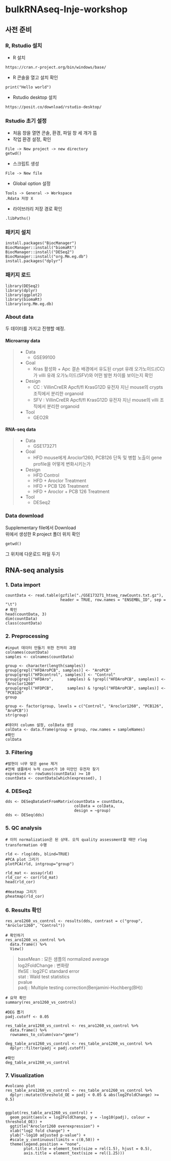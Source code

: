 # bulkRNAseq-Inje-workshop

## 사전 준비
### R, Rstudio 설치
* R 설치
```
https://cran.r-project.org/bin/windows/base/
```

* R 콘솔을 열고 설치 확인
```
print("Hello world")
```


* Rstudio desktop 설치
```
https://posit.co/download/rstudio-desktop/
```

### Rstudio 초기 설정

* 처음 창을 열면 콘솔, 환경, 파일 창 세 개가 뜸
* 작업 환경 설정, 확인
```
File -> New project -> new directory
getwd()
```
* 스크립트 생성
```
File -> New file
```
* Global option 설정
```
Tools -> General -> Workspace
.Rdata 저장 X
```
* 라이브러리 저장 경로 확인
```
.libPaths()
```

### 패키지 설치
```
install.packages("BiocManager")
BiocManager::install("biomaRt")
BiocManager::install("DESeq2")
BiocManager::install("org.Mm.eg.db")
install.packages("dplyr")
```

### 패키지 로드
```
library(DESeq2)
library(dplyr)
library(ggplot2)
library(biomaRt)
library(org.Mm.eg.db)
```


### About data
두 데이터를 가지고 진행할 예정.
#### Microarray data
>* Data
>   * GSE99100
>* Goal
>    * Kras 활성화 + Apc 결손 배경에서 유도된 crypt 유래 오가노이드(CC)가 villi 유래 오가노이드(SFV)와 어떤 발현 차이를 보이는지 확인
>* Design
>    * CC : VillinCreER Apcfl/fl KrasG12D 유전자 지닌 mouse의 crypts 조직에서 분리한 organoid
>    * SFV : VillinCreER Apcfl/fl KrasG12D 유전자 지닌 mouse의 villi 조직에서 분리한 organoid
>* Tool
>   * GEO2R

#### RNA-seq data
>* Data
>   * GSE173271
>* Goal
>   * HFD mouse에게 Aroclor1260, PCB126 단독 및 병합 노출이 gene profile을 어떻게 변화시키는가
>* Design
>   * HFD Control
>   * HFD + Aroclor Treatment
>   * HFD + PCB 126 Treatment
>   * HFD + Aroclor + PCB 126 Treatment
>* Tool
>   * DESeq2

### Data download
Supplementary file에서 Download   
위에서 생성한 R project 폴더 위치 확인
```
getwd()
```
그 위치에 다운로드 파일 두기

## RNA-seq analysis

### 1. Data import
```{r}
countData <- read.table(gzfile("./GSE173271_htseq_rawCounts.txt.gz"), 
                        header = TRUE, row.names = "ENSEMBL_ID", sep = "\t")
# 확인
head(countData, 3)
dim(countData)
class(countData)
```

### 2. Preprocessing
```{r}
#input 데이터 만들기 위한 전처리 과정
colnames(countData)
samples <- colnames(countData)

group <- character(length(samples))
group[grepl("HFDAroPCB", samples)] <- "AroPCB"
group[grepl("HFDcontrol", samples)] <- "Control"
group[grepl("HFDAro",      samples) & !grepl("HFDAroPCB", samples)] <- "Aroclor1260"
group[grepl("HFDPCB",      samples) & !grepl("HFDAroPCB", samples)] <- "PCB126"
group
```

```
group <- factor(group, levels = c("Control", "Aroclor1260", "PCB126", "AroPCB"))
str(group)

#데이터 column 설정, colData 생성
colData <- data.frame(group = group, row.names = sampleNames)
#확인
colData
```
### 3. Filtering
```
#발현이 너무 맞은 gene 제거
#전체 샘플에서 누적 count가 10 미만인 유전자 찾기
expressed <- rowSums(countData) >= 10
countData <- countData[which(expressed), ]
```
### 4. DESeq2
```
dds <- DESeqDataSetFromMatrix(countData = countData,
                              colData = colData,
                              design = ~group)
dds <- DESeq(dds)
```
### 5. QC analysis
```
# 이미 normalization은 된 상태. 오직 quality assessment할 때만 rlog transformation 수행

rld <- rlog(dds, blind=TRUE)
#PCA plot 그리기
plotPCA(rld, intgroup="group")

rld_mat <- assay(rld)
rld_cor <- cor(rld_mat)
head(rld_cor)

#Heatmap 그리기
pheatmap(rld_cor)
```
### 6. Results 확인
```
res_aro1260_vs_control <- results(dds, contrast = c("group", "Aroclor1260", "Control"))

# 확인하기
res_aro1260_vs_control %>%
  data.frame() %>%
  View()
```

>baseMean : 모든 샘플의 normalized average   
>log2FoldChange : 변화량   
>lfeSE : log2FC standard error   
>stat : Wald test statistics   
>pvalue   
>padj : Multiple testing correction(Benjamini-Hochberg(BH))   


```
# 요약 확인
summary(res_aro1260_vs_control)

#DEG 뽑기
padj.cutoff <- 0.05

res_table_aro1260_vs_control <- res_aro1260_vs_control %>%
  data.frame() %>%
  rownames_to_column(var="gene")

deg_table_aro1260_vs_control <- res_table_aro1260_vs_control %>%
  dplyr::filter(padj < padj.cutoff)

#확인
deg_table_aro1260_vs_control
```
### 7. Visualization
```
#volcano plot
res_table_aro1260_vs_control <- res_table_aro1260_vs_control %>% 
  dplyr::mutate(threshold_OE = padj < 0.05 & abs(log2FoldChange) >= 0.5)


ggplot(res_table_aro1260_vs_control) +
  geom_point(aes(x = log2FoldChange, y = -log10(padj), colour = threshold_OE)) +
  ggtitle("Aroclor1260 overexpression") +
  xlab("log2 fold change") + 
  ylab("-log10 adjusted p-value") +
  #scale_y_continuous(limits = c(0,50)) +
  theme(legend.position = "none",
        plot.title = element_text(size = rel(1.5), hjust = 0.5),
        axis.title = element_text(size = rel(1.25)))  



```